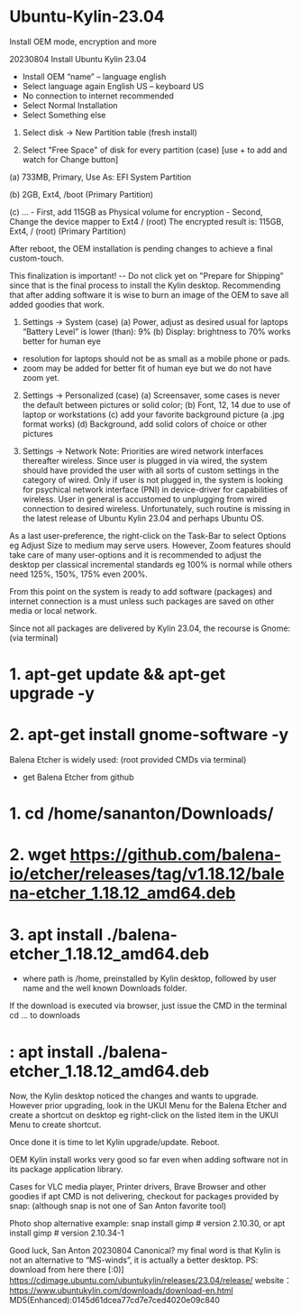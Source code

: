 # Ubuntu-Kylin-23.04
Install OEM mode, encryption and more

20230804 Install Ubuntu Kylin 23.04

- Install OEM “name” – language english
- Select language again English US – keyboard US
- No connection to internet recommended
- Select Normal Installation
- Select Something else

1. Select disk -> New Partition table (fresh install)

2. Select "Free Space" of disk for every partition (case)
    [use + to add and watch for Change button]

(a) 733MB,  Primary,  Use As: EFI System Partition

(b) 2GB, Ext4, /boot (Primary Partition)

(c) ...
	- First, add 115GB as Physical volume for encryption
	- Second, Change the device mapper to Ext4 / (root) 
	The encrypted result is:
	115GB, Ext4, / (root) (Primary Partition)

After reboot, the OEM installation is pending changes to achieve a final custom-touch.

This finalization is important! -- Do not click yet on "Prepare for Shipping" since that is the final process to install the Kylin desktop. Recommending that after adding software it is wise to burn an image of the OEM to save all added goodies that work.

1. Settings → System (case)
(a) Power, adjust as desired usual for laptops “Battery Level” is lower (than): 9%
(b) Display: brightness to 70% works better for human eye
- resolution for laptops should not be as small as a mobile phone or pads.
- zoom may be added for better fit of human eye but we do not have zoom yet.

2. Settings → Personalized (case)
(a) Screensaver, some cases is never the default between pictures or solid color;
(b) Font, 12, 14 due to use of laptop or workstations
(c) add your favorite background picture (a  .jpg format works)
(d) Background, add solid colors of choice or other pictures

3. Settings → Network
Note: Priorities are wired network interfaces thereafter wireless. Since user is plugged in via wired, the system should have provided the user with all sorts of custom settings in the category of wired. Only if user is not plugged in, the system is looking for psychical network interface (PNI) in device-driver for capabilities of wireless. User in general is accustomed to unplugging from wired connection to desired wireless. Unfortunately, such routine is missing in the latest release of Ubuntu Kylin 23.04 and perhaps Ubuntu OS.

As a last user-preference, the right-click on the Task-Bar to select Options eg Adjust Size to medium may serve users. However, Zoom features should take care of many user-options and it is recommended to adjust the desktop per classical incremental standards eg 100% is normal while others need 125%, 150%, 175% even 200%. 

From this point on the system is ready to add software (packages) and internet connection is a must unless such packages are saved on other media or local network.

Since not all packages are delivered by Kylin 23.04, the recourse is Gnome: (via terminal)
# 1. apt-get update && apt-get upgrade -y
# 2. apt-get install gnome-software -y

Balena Etcher is widely used: (root provided CMDs via terminal)
- get Balena Etcher from github
# 1. cd /home/sananton/Downloads/
# 2. wget https://github.com/balena-io/etcher/releases/tag/v1.18.12/balena-etcher_1.18.12_amd64.deb
# 3. apt install ./balena-etcher_1.18.12_amd64.deb 

- where path is /home, preinstalled by Kylin desktop, followed by user name and the well known Downloads folder.

If the download is executed via browser, just issue the CMD in the terminal
cd … to downloads
# : apt install ./balena-etcher_1.18.12_amd64.deb 

Now, the Kylin desktop noticed the changes and wants to upgrade. However prior upgrading, look in the UKUI Menu for the Balena Etcher and create a shortcut on desktop eg right-click on the listed item in the  UKUI Menu to create shortcut.

Once done it is time to let Kylin upgrade/update. Reboot.

OEM Kylin install works very good so far even when adding software not in its package application library.

Cases for VLC media player, Printer drivers, Brave Browser and other goodies if apt CMD is not delivering, checkout for packages provided by snap: (although snap is not one of San Anton favorite tool)

Photo shop alternative example:
snap install gimp  # version 2.10.30, or
apt install gimp  # version 2.10.34-1

Good luck,
San Anton 20230804 Canonical? my final word is that Kylin is not an alternative to “MS-winds”, it is actually a better desktop.
PS: download from here there [:0)]
https://cdimage.ubuntu.com/ubuntukylin/releases/23.04/release/
website：https://www.ubuntukylin.com/downloads/download-en.html
MD5(Enhanced):0145d61dcea77cd7e7ced4020e09c840
